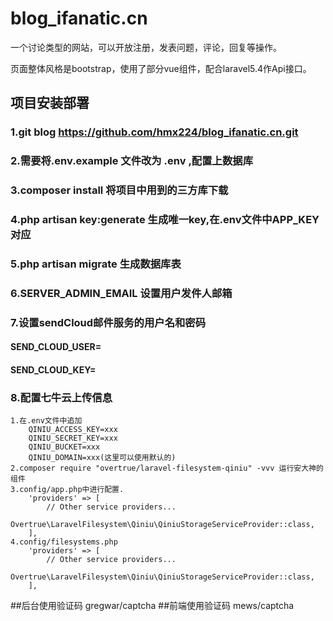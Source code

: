 # blog_ifanatic.cn
一个讨论类型的网站，可以开放注册，发表问题，评论，回复等操作。

页面整体风格是bootstrap，使用了部分vue组件，配合laravel5.4作Api接口。

## 项目安装部署
### 1.git blog https://github.com/hmx224/blog_ifanatic.cn.git

### 2.需要将.env.example 文件改为 .env ,配置上数据库

### 3.composer install 将项目中用到的三方库下载

### 4.php artisan key:generate 生成唯一key,在.env文件中APP_KEY对应

### 5.php artisan migrate 生成数据库表

### 6.SERVER_ADMIN_EMAIL 设置用户发件人邮箱

### 7.设置sendCloud邮件服务的用户名和密码 
####  SEND_CLOUD_USER=

####  SEND_CLOUD_KEY=

### 8.配置七牛云上传信息
    1.在.env文件中追加
        QINIU_ACCESS_KEY=xxx
        QINIU_SECRET_KEY=xxx
        QINIU_BUCKET=xxx
        QINIU_DOMAIN=xxx(这里可以使用默认的)
    2.composer require "overtrue/laravel-filesystem-qiniu" -vvv 运行安大神的组件
    3.config/app.php中进行配置.
        'providers' => [
            // Other service providers...
            Overtrue\LaravelFilesystem\Qiniu\QiniuStorageServiceProvider::class,
        ],
    4.config/filesystems.php
        'providers' => [
            // Other service providers...
            Overtrue\LaravelFilesystem\Qiniu\QiniuStorageServiceProvider::class,
        ],

##后台使用验证码
gregwar/captcha
##前端使用验证码
mews/captcha



